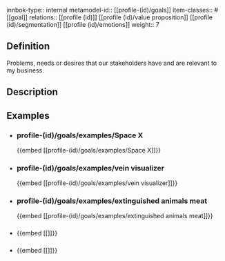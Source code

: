 
innbok-type:: internal
metamodel-id:: [[profile-(id)/goals]]
item-classes:: #[[goal]]
relations:: [[profile (id)]] [[profile (id)/value proposition]] [[profile (id)/segmentation]] [[profile (id)/emotions]]
weight:: 7

## Definition
Problems, needs or desires that our stakeholders have and are relevant to my business.
## Description
## Examples
- ### profile-(id)/goals/examples/Space X
  {{embed [[profile-(id)/goals/examples/Space X]]}}
- ### profile-(id)/goals/examples/vein visualizer
  {{embed [[profile-(id)/goals/examples/vein visualizer]]}}
- ### profile-(id)/goals/examples/extinguished animals meat
  {{embed [[profile-(id)/goals/examples/extinguished animals meat]]}}
- ### 
  {{embed [[]]}}
- ### 
  {{embed [[]]}}


